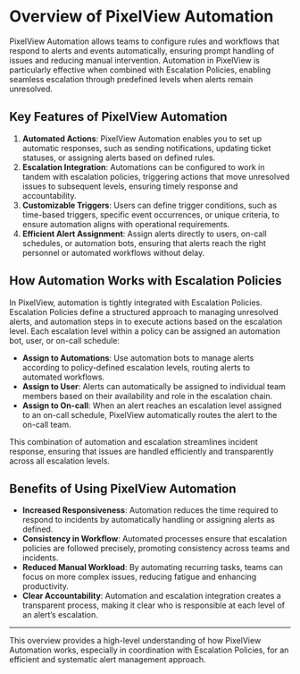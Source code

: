 # Overview of PixelView Automation

PixelView Automation allows teams to configure rules and workflows that respond to alerts and events automatically, ensuring prompt handling of issues and reducing manual intervention. Automation in PixelView is particularly effective when combined with Escalation Policies, enabling seamless escalation through predefined levels when alerts remain unresolved.

## Key Features of PixelView Automation

1. **Automated Actions**: PixelView Automation enables you to set up automatic responses, such as sending notifications, updating ticket statuses, or assigning alerts based on defined rules.
2. **Escalation Integration**: Automations can be configured to work in tandem with escalation policies, triggering actions that move unresolved issues to subsequent levels, ensuring timely response and accountability.
3. **Customizable Triggers**: Users can define trigger conditions, such as time-based triggers, specific event occurrences, or unique criteria, to ensure automation aligns with operational requirements.
4. **Efficient Alert Assignment**: Assign alerts directly to users, on-call schedules, or automation bots, ensuring that alerts reach the right personnel or automated workflows without delay.

## How Automation Works with Escalation Policies

In PixelView, automation is tightly integrated with Escalation Policies. Escalation Policies define a structured approach to managing unresolved alerts, and automation steps in to execute actions based on the escalation level. Each escalation level within a policy can be assigned an automation bot, user, or on-call schedule:

- **Assign to Automations**: Use automation bots to manage alerts according to policy-defined escalation levels, routing alerts to automated workflows.
- **Assign to User**: Alerts can automatically be assigned to individual team members based on their availability and role in the escalation chain.
- **Assign to On-call**: When an alert reaches an escalation level assigned to an on-call schedule, PixelView automatically routes the alert to the on-call team.

This combination of automation and escalation streamlines incident response, ensuring that issues are handled efficiently and transparently across all escalation levels.

## Benefits of Using PixelView Automation

- **Increased Responsiveness**: Automation reduces the time required to respond to incidents by automatically handling or assigning alerts as defined.
- **Consistency in Workflow**: Automated processes ensure that escalation policies are followed precisely, promoting consistency across teams and incidents.
- **Reduced Manual Workload**: By automating recurring tasks, teams can focus on more complex issues, reducing fatigue and enhancing productivity.
- **Clear Accountability**: Automation and escalation integration creates a transparent process, making it clear who is responsible at each level of an alert’s escalation.

---

This overview provides a high-level understanding of how PixelView Automation works, especially in coordination with Escalation Policies, for an efficient and systematic alert management approach.